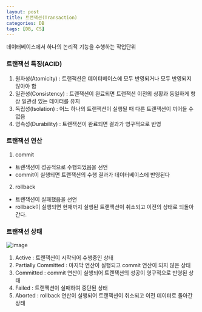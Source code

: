 ```yaml
---
layout: post
title: 트랜잭션(Transaction)
categories: DB
tags: [DB, CS]
---
```

데이터베이스에서 하나의 논리적 기능을 수행하는 작업단위

### 트랜잭션 특징(ACID)
1. 원자성(Atomicity) : 트랜잭션은 데이터베이스에 모두 반영되거나 모두 반영되지 않아야 함
2. 일관성(Consistency) : 트랜잭션이 완료되면 트랜잭션 이전의 상황과 동일하게 항상 일관성 있는 데이터를 유지
3. 독립성(Isolation) : 어느 하나의 트랜잭션이 실행될 때 다른 트랜잭션이 끼어들 수 없음
4. 영속성(Durability) : 트랜잭션이 완료되면 결과가 영구적으로 반영


### 트랜잭션 연산
1. commit
- 트랜잭션이 성공적으로 수행되었음을 선언
- commit이 실행되면 트랜잭션의 수행 결과가 데이터베이스에 반영된다

2. rollback
- 트랜잭션이 실패했음을 선언
- rollback이 실행되면 현재까지 실행된 트랜잭션이 취소되고 이전의 상태로 되돌아 간다.


### 트랜잭션 상태
![image](https://user-images.githubusercontent.com/48157259/164358166-d9ac2bd4-d2ac-4835-bd93-bdcbc15fe630.png)

1. Active : 트랜잭션이 시작되어 수행중인 상태
2. Partially Committed : 마지막 연산이 실행되고 commit 연산이 되지 않은 상태
3. Committed : commit 연산이 실행되어 트랜잭션의 성공이 영구적으로 반영된 상태
4. Failed : 트랜잭션이 실패하여 중단된 상태
5. Aborted : rollback 연산이 실행되어 트랜잭션이 취소되고 이전 데이터로 돌아간 상태